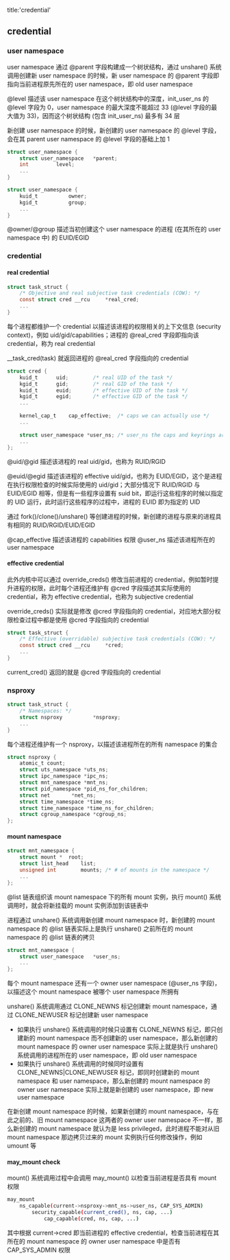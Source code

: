 title:'credential'
## credential


### user namespace

user namespace 通过 @parent 字段构建成一个树状结构，通过 unshare() 系统调用创建新 user namespace 的时候，新 user namespace 的 @parent 字段即指向当前进程原先所在的 user namespace，即 old user namespace

@level 描述该 user namespace 在这个树状结构中的深度，init_user_ns 的 @level 字段为 0，user namespace 的最大深度不能超过 33 (@level 字段的最大值为 33)，因而这个树状结构 (包含 init_user_ns) 最多有 34 层

新创建 user namespace 的时候，新创建的 user namespace 的 @level 字段，会在其 parent user namespace 的 @level 字段的基础上加 1

```c
struct user_namespace {
	struct user_namespace	*parent;
	int			level;
	...
}
```

```c
struct user_namespace {
	kuid_t			owner;
	kgid_t			group;
	...
}
```

@owner/@group 描述当初创建这个 user namespace 的进程 (在其所在的 user namespace 中) 的 EUID/EGID


### credential

#### real credential

```c
struct task_struct {
	/* Objective and real subjective task credentials (COW): */
	const struct cred __rcu		*real_cred;
	...
}
```

每个进程都维护一个 credential 以描述该进程的权限相关的上下文信息 (security context)，例如 uid/gid/capabilities；进程的 @real_cred 字段即指向该 credential，称为 real credential

__task_cred(task) 就返回进程的 @real_cred 字段指向的 credential

```c
struct cred {
	kuid_t		uid;		/* real UID of the task */
	kgid_t		gid;		/* real GID of the task */
	kuid_t		euid;		/* effective UID of the task */
	kgid_t		egid;		/* effective GID of the task */
	...
	
	kernel_cap_t	cap_effective;	/* caps we can actually use */
	...
	
	struct user_namespace *user_ns; /* user_ns the caps and keyrings are relative to. */
	...
};
```

@uid/@gid 描述该进程的 real uid/gid，也称为 RUID/RGID

@euid/@egid 描述该进程的 effective uid/gid，也称为 EUID/EGID，这个是进程在执行权限检查的时候实际使用的 uid/gid；大部分情况下 RUID/RGID 与 EUID/EGID 相等，但是有一些程序设置有 suid bit，即运行这些程序的时候以指定的 UID 运行，此时运行这些程序的过程中，进程的 EUID 即为指定的 UID

通过 fork()/clone()/unshare() 等创建进程的时候，新创建的进程与原来的进程具有相同的 RUID/RGID/EUID/EGID

@cap_effective 描述该进程的 capabilities 权限
@user_ns 描述该进程所在的 user namespace


#### effective credential

此外内核中可以通过 override_creds() 修改当前进程的 credential，例如暂时提升进程的权限，此时每个进程还维护有 @cred 字段描述其实际使用的 credential，称为 effective credential，也称为 subjective credential

override_creds() 实际就是修改 @cred 字段指向的 credential，对应地大部分权限检查过程中都是使用 @cred 字段指向的 credential

```c
struct task_struct {
	/* Effective (overridable) subjective task credentials (COW): */
	const struct cred __rcu		*cred;
	...
}
```

current_cred() 返回的就是 @cred 字段指向的 credential


### nsproxy

```c
struct task_struct {
	/* Namespaces: */
	struct nsproxy			*nsproxy;
	...
}
```

每个进程还维护有一个 nsproxy，以描述该进程所在的所有 namespace 的集合

```c
struct nsproxy {
	atomic_t count;
	struct uts_namespace *uts_ns;
	struct ipc_namespace *ipc_ns;
	struct mnt_namespace *mnt_ns;
	struct pid_namespace *pid_ns_for_children;
	struct net 	     *net_ns;
	struct time_namespace *time_ns;
	struct time_namespace *time_ns_for_children;
	struct cgroup_namespace *cgroup_ns;
};
```

#### mount namespace

```c
struct mnt_namespace {
	struct mount *	root;
	struct list_head	list;
	unsigned int		mounts; /* # of mounts in the namespace */
	...
};
```

@list 链表组织该 mount namespace 下的所有 mount 实例，执行 mount() 系统调用时，就会将新挂载的 mount 实例添加到该链表中

进程通过 unshare() 系统调用新创建 mount namespace 时，新创建的 mount namespace 的 @list 链表实际上是执行 unshare() 之前所在的 mount namespace 的 @list 链表的拷贝



```c
struct mnt_namespace {
	struct user_namespace	*user_ns;
	...
};
```

每个 mount namespace 还有一个 owner user namespace (@user_ns 字段)，以描述这个 mount namespace 被哪个 user namespace 所拥有

unshare() 系统调用通过 CLONE_NEWNS 标记创建新 mount namespace，通过 CLONE_NEWUSER 标记创建新 user namespace

- 如果执行 unshare() 系统调用的时候只设置有 CLONE_NEWNS 标记，即只创建新的 mount namespace 而不创建新的 user namespace，那么新创建的 mount namespace 的 owner user namespace 实际上就是执行 unshare() 系统调用的进程所在的 user namespace，即 old user namespace
- 如果执行 unshare() 系统调用的时候同时设置有 CLONE_NEWNS|CLONE_NEWUSER 标记，即同时创建新的 mount namespace 和 user namespace，那么新创建的 mount namespace 的 owner user namespace 实际上就是新创建的 user namespace，即 new user namespace

在新创建 mount namespace 的时候，如果新创建的 mount namespace，与在此之前的、旧 mount namespace 这两者的 owner user namespace 不一样，那么新创建的 mount namespace 就认为是 less privileged，此时进程不能对从旧 mount namespace 那边拷贝过来的 mount 实例执行任何修改操作，例如 umount 等


#### may_mount check

mount() 系统调用过程中会调用 may_mount() 以检查当前进程是否具有 mount 权限

```sh
may_mount
    ns_capable(current->nsproxy->mnt_ns->user_ns, CAP_SYS_ADMIN)
        security_capable(current_cred(), ns, cap, ...)
            cap_capable(cred, ns, cap, ...)
```

其中根据 current->cred 即当前进程的 effective credential，检查当前进程在其所在的 mount namespace 的 owner user namespace 中是否有 CAP_SYS_ADMIN 权限